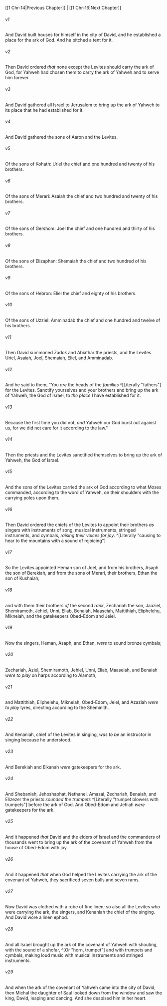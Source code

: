 ﻿---
aliases:
  - 1 Chronicles 15
---

[[1 Chr-14|Previous Chapter]] | [[1 Chr-16|Next Chapter]]

###### v1
And David built houses for himself in the city of David, and he established a place for the ark of God. And he pitched a tent for it.

###### v2
Then David ordered _that_ none except the Levites should carry the ark of God, for Yahweh had chosen them to carry the ark of Yahweh and to serve him forever.

###### v3
And David gathered all Israel to Jerusalem to bring up the ark of Yahweh to its place that he had established for it.

###### v4
And David gathered the sons of Aaron and the Levites.

###### v5
Of the sons of Kohath: Uriel the chief and one hundred and twenty of his brothers.

###### v6
Of the sons of Merari: Asaiah the chief and two hundred and twenty of his brothers.

###### v7
Of the sons of Gershom: Joel the chief and one hundred and thirty of his brothers.

###### v8
Of the sons of Elizaphan: Shemaiah the chief and two hundred of his brothers.

###### v9
Of the sons of Hebron: Eliel the chief and eighty of his brothers.

###### v10
Of the sons of Uzziel: Amminadab the chief and one hundred and twelve of his brothers.

###### v11
Then David summoned Zadok and Abiathar the priests, and the Levites Uriel, Asaiah, Joel, Shemaiah, Eliel, and Amminadab.

###### v12
And he said to them, "You _are_ the heads of the _families_ ^[Literally "fathers"] for the Levites. Sanctify yourselves and your brothers and bring up the ark of Yahweh, the God of Israel, to _the place_ I have established for it.

###### v13
Because the first time you did not, _and_ Yahweh our God burst out against us, for we did not care for it according to the law."

###### v14
Then the priests and the Levites sanctified themselves to bring up the ark of Yahweh, the God of Israel.

###### v15
And the sons of the Levites carried the ark of God according to what Moses commanded, according to the word of Yahweh, on their shoulders with the carrying poles upon them.

###### v16
Then David ordered the chiefs of the Levites to appoint their brothers _as_ singers with instruments of song, musical instruments, stringed instruments, and cymbals, _raising their voices for joy_. ^[Literally "causing to hear to the mountains with a sound of rejoicing"]

###### v17
So the Levites appointed Heman son of Joel, and from his brothers, Asaph the son of Berekiah, and from the sons of Merari, their brothers, Ethan the son of Kushaiah;

###### v18
and with them their brothers _of_ the second _rank_, Zechariah the son, Jaaziel, Shemiramoth, Jehiel, Unni, Eliab, Benaiah, Maaseiah, Mattithiah, Eliphelehu, Mikneiah, and the gatekeepers Obed-Edom and Jeiel.

###### v19
Now the singers, Heman, Asaph, and Ethan, _were_ to sound bronze cymbals;

###### v20
Zechariah, Aziel, Shemiramoth, Jehiel, Unni, Eliab, Maaseiah, and Benaiah _were to play_ on harps according to Alamoth;

###### v21
and Mattithiah, Eliphelehu, Mikneiah, Obed-Edom, Jeiel, and Azaziah _were to play_ lyres, directing according to the Sheminith.

###### v22
And Kenaniah, chief of the Levites in singing, _was to be_ an instructor in singing because he understood.

###### v23
And Berekiah and Elkanah _were_ gatekeepers for the ark.

###### v24
And Shebaniah, Jehoshaphat, Nethanel, Amasai, Zechariah, Benaiah, and Elizezer the priests _sounded the trumpets_ ^[Literally "trumpet blowers with trumpets"] before the ark of God. And Obed-Edom and Jehiah _were_ gatekeepers for the ark.

###### v25
And it happened _that_ David and the elders of Israel and the commanders of thousands went to bring up the ark of the covenant of Yahweh from the house of Obed-Edom with joy.

###### v26
And it happened _that_ when God helped the Levites carrying the ark of the covenant of Yahweh, they sacrificed seven bulls and seven rams.

###### v27
Now David was clothed with a robe of fine linen; so also all the Levites who were carrying the ark, the singers, and Kenaniah the chief of the singing. And David wore a linen ephod.

###### v28
And all Israel brought up the ark of the covenant of Yahweh with shouting, with the sound of a shofar, ^[Or "horn, trumpet"] and with trumpets and cymbals, making loud music with musical instruments and stringed instruments.

###### v29
And when the ark of the covenant of Yahweh came into the city of David, then Michal the daughter of Saul looked down from the window and saw the king, David, leaping and dancing. And she despised him in her heart.